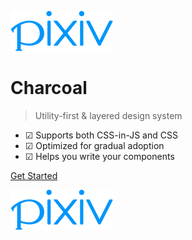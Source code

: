 ![logo](images/logo.svg)

# Charcoal

> Utility-first & layered design system

- ☑ Supports both CSS-in-JS and CSS
- ☑ Optimized for gradual adoption
- ☑ Helps you write your components

[Get Started](#docsify)

![](images/logo.svg)
